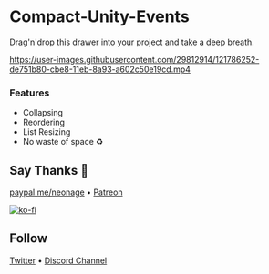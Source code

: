 # Compact-Unity-Events
Drag'n'drop this drawer into your project and take a deep breath.

https://user-images.githubusercontent.com/29812914/121786252-de751b80-cbe8-11eb-8a93-a602c50e19cd.mp4

### Features
- Collapsing
- Reordering
- List Resizing
- No waste of space ♻️

## Say Thanks 💊
[paypal.me/neonage](https://paypal.me/neonage) • [Patreon](https://www.patreon.com/neonage?fan_landing=true)

[![ko-fi](https://www.ko-fi.com/img/githubbutton_sm.svg)](https://ko-fi.com/L4L02M51R)

## Follow
[Twitter](https://twitter.com/_neonage) 
• [Discord Channel](https://discord.gg/u6g6zUm9G4)
